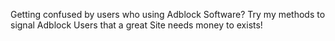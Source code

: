 Getting confused by users who using Adblock Software?
Try my methods to signal Adblock Users that a great Site needs money to exists!